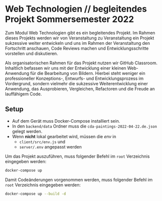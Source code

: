 # Web Technologien // begleitendes Projekt Sommersemester 2022

Zum Modul Web Technologien gibt es ein begleitendes Projekt. Im Rahmen dieses Projekts werden wir von Veranstaltung zu Veranstaltung ein Projekt sukzessive weiter entwickeln und uns im Rahmen der Veranstaltung den Fortschritt anschauen, Code Reviews machen und Entwicklungsschritte vorstellen und diskutieren.

Als organisatorischen Rahmen für das Projekt nutzen wir GitHub Classroom. Inhaltlich befassen wir uns mit der Entwicklung einer kleinen Web-Anwendung für die Bearbeitung von Bildern. Hierbei steht weniger ein professioneller Konzeptions-, Entwurfs- und Entwicklungsprozess im Vordergrund, sondern vielmehr die sukzessive Weiterentwicklung einer Anwendung, das Ausprobieren, Vergleichen, Refactoren und die Freude an lauffähigem Code.

## Setup

- Auf dem Gerät muss Docker-Compose installiert sein.
- In den `backend/data` Ordner muss die `cda-paintings-2022-04-22.de.json` gelegt werden.
- Wenn **nicht** lokal gearbeitet wird, müssen die *env* in
    - `client/src/env.js` und
    - `server/.env` angepasst werden

Um das Projekt auszuführen, muss folgender Befehl im `root` Verzeichnis eingegeben werden:
```bash
docker-compose up
```

Damit Codeänderungen vorgenommen werden, 
muss folgender Befehl im `root` Verzeichnis eingegeben werden:
```bash
docker-compose up --build -d
```